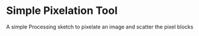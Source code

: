 # Simple Pixelation Tool

A simple Processing sketch to pixelate an image and scatter the pixel blocks
